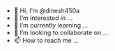 - 👋 Hi, I’m @dinesh450a
- 👀 I’m interested in ...
- 🌱 I’m currently learning ...
- 💞️ I’m looking to collaborate on ...
- 📫 How to reach me ...

<!---
dinesh450a/dinesh450a is a ✨ special ✨ repository because its `README.md` (this file) appears on your GitHub profile.
You can click the Preview link to take a look at your changes.
--->
